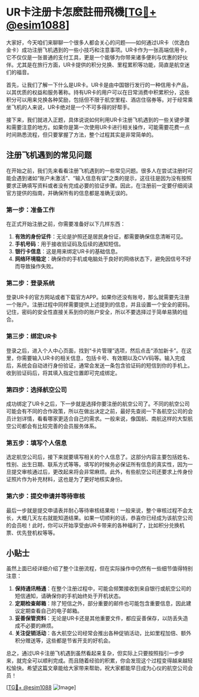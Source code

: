 # UR卡注册卡怎麽註冊飛機[[TG💪+ @esim1088](https://t.me/s/esim1088)]

大家好，今天咱们来聊聊一个很多人都会关心的问题——如何通过UR卡（优逸白金卡）成功注册飞机遇到的一些小技巧和注意事项。UR卡作为一张高端信用卡，它不仅仅是一张普通的支付工具，更是一个能够为你带来诸多便利与优惠的好伙伴。尤其是在旅行方面，UR卡提供的积分兑换、里程累积等功能，简直是航空迷们的福音。

首先，让我们了解一下什么是UR卡。UR卡是由中国银行发行的一种信用卡产品，以其优质的权益和服务著称。持有UR卡的用户可以在日常消费中积累积分，这些积分可以用来兑换各种奖励，包括但不限于航空里程、酒店住宿券等。对于经常乘坐飞机的人来说，UR卡绝对是一个不可多得的好帮手。

接下来，我们就进入正题，具体说说如何利用UR卡注册飞机遇到的一些关键步骤和需要注意的地方。如果你是第一次使用UR卡进行相关操作，可能需要花费一点时间熟悉流程，但只要掌握了方法，整个过程其实是非常简单的。

## 注册飞机遇到的常见问题

在开始之前，我们先来看看注册飞机遇到的一些常见问题。很多人在尝试注册时可能会遇到诸如“账户未激活”、“输入信息有误”之类的提示，这往往是因为没有按照要求正确填写资料或者没有完成必要的验证步骤。因此，在注册前一定要仔细阅读官方提供的指南，并确保所有的信息都是准确无误的。

### 第一步：准备工作

在正式开始注册之前，你需要准备好以下几样东西：
1. **有效的身份证件**：无论是护照还是居民身份证，都需要确保信息清晰可见。
2. **手机号码**：用于接收验证码及后续的通知短信。
3. **银行卡信息**：这是用来绑定UR卡的基础信息。
4. **网络环境稳定**：确保你的手机或电脑处于良好的网络状态下，避免因信号不好而导致操作失败。

### 第二步：登录系统

登录UR卡的官方网站或者下载官方APP。如果你还没有账号，那么就需要先注册一个账户。注册过程中同样需要提供上述提到的信息，并且设置一个安全的密码。记住，密码的安全性直接关系到你的账户安全，所以不要选择过于简单易猜的组合。

### 第三步：绑定UR卡

登录之后，进入个人中心页面，找到“卡片管理”选项，然后点击“添加新卡”。在这里，你需要输入UR卡的相关信息，包括卡号、有效期以及CVV码等。输入完成后，系统会自动进行身份验证，通常会发送一条包含验证码的短信到你的手机上。收到验证码后，将其填入指定位置即可完成绑定。

### 第四步：选择航空公司

成功绑定了UR卡之后，下一步就是选择你要注册的航空公司了。不同的航空公司可能会有不同的合作政策，所以在做出决定之前，最好先查阅一下各航空公司的会员计划详情，看看哪家更适合自己的需求。一般来说，像国航、南航这样的大型航空公司都会有比较完善的会员服务体系。

### 第五步：填写个人信息

选定航空公司后，接下来就要填写相关的个人信息了。这部分内容主要包括姓名、性别、出生日期、联系方式等等。填写的时候务必保证所有信息的真实性，因为一旦提交审核通过后，更改起来将会非常麻烦。此外，有些航空公司还要求上传身份证照片作为补充材料，这也是为了更好地核实身份。

### 第六步：提交申请并等待审核

最后一步就是提交申请表并耐心等待审核结果啦！一般来说，整个审核过程不会太长，大概几天左右就能知道结果。如果一切顺利的话，恭喜你已经成为该航空公司的会员啦！此时，你可以开始享受由UR卡带来的各种福利了，比如积分兑换机票、优先登机权等等。

## 小贴士

虽然上面已经详细介绍了整个注册流程，但在实际操作中仍然有一些细节值得特别注意：

1. **保持通讯畅通**：在整个注册过程中，可能会频繁接收到来自银行或航空公司的短信通知，请确保你的手机始终处于开机状态。
2. **定期检查邮箱**：除了短信之外，部分重要的邮件也可能包含重要信息，因此建议定期查看自己的电子邮箱。
3. **妥善保管资料**：无论是UR卡还是其他重要文件，都应妥善保存，以防丢失造成不必要的麻烦。
4. **关注促销活动**：各大航空公司经常会推出各种促销活动，比如里程加倍、额外积分赠送等，这些都是节省开支的好机会。

总之，通过UR卡注册飞机遇到虽然看起来复杂，但实际上只要按照指引一步步来，就完全可以顺利完成。而且随着经验的积累，你会发现这个过程变得越来越轻松愉快。希望这篇文章能给大家带来帮助，祝大家都能早日成为心仪的航空公司会员！

[[TG💪+ @esim1088](https://t.me/s/esim1088) ![Image](https://i.postimg.cc/4NQfJmqS/Snipaste-2025-05-13-00-14-12.png)]